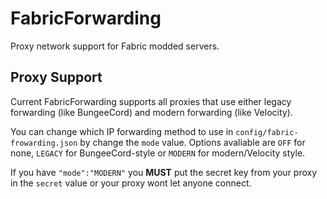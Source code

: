 # FabricForwarding
Proxy network support for Fabric modded servers.
                                                                                                                                          
## Proxy Support
Current FabricForwarding supports all proxies that use either legacy forwarding (like BungeeCord) and modern forwarding (like Velocity).
                                                                                                                                          
You can change which IP forwarding method to use in `config/fabric-frowarding.json` by change the `mode` value. Options avaliable are `OFF` for none, `LEGACY` for BungeeCord-style or `MODERN` for modern/Velocity style.
                                                                                                                                          
If you have `"mode":"MODERN"` you **MUST** put the secret key from your proxy in the `secret` value or your proxy wont let anyone connect.